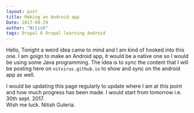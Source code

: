 ```yaml
---
layout: post
title: Making an Android app
Date: 2017-09-29
author: "Nitish"
tags: Drupal 8 Drupal learning Android
---
```

Hello,
Tonight a weird idea came to mind and I am kind of hooked into this one. I am goign to make an Android app, it would be a native one so I would be using some Java programming.
The idea is to sync the content that I will be posting here on `nitvirus.github.io` to show and sync on the android app as well.

I would be updating this page regularly to update where I am at this point and how much progress has been made.
I would start from tomorrow i.e. 30th sept. 2017.
<br />
Wish me luck.
Nitish Guleria.
